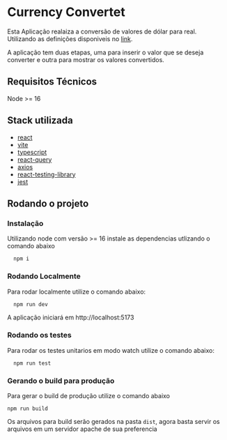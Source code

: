 # Currency Convertet

Esta Aplicação realaiza a conversão de valores de dólar para real. Utilizando as definições disponiveis no [link](https://github.com/stone-payments/template-desafio-web/blob/main/README.md).

A aplicação tem duas etapas, uma para inserir o valor que se deseja converter e outra para mostrar os valores convertidos.


## Requisitos Técnicos

Node >= 16

## Stack utilizada

- [react](https://github.com/facebook/react)
- [vite](https://github.com/vitejs/vite)
- [typescript](https://github.com/microsoft/TypeScript)
- [react-query](https://github.com/TanStack/query)
- [axios](https://github.com/axios/axios)
- [react-testing-library](https://github.com/testing-library/react-testing-library)
- [jest](https://github.com/facebook/jest)

## Rodando o projeto

### Instalação

Utilizando node com versão >= 16 instale as dependencias utlizando o comando abaixo

```
  npm i
```

### Rodando Localmente

Para rodar localmente utilize o comando abaixo:

```
  npm run dev
```

A aplicação iniciará em http://localhost:5173

### Rodando os testes

Para rodar os testes unitarios em modo watch utilize o comando abaixo:

```
  npm run test
```

### Gerando o build para produção

Para gerar o build de produção utilize o comando abaixo

```
npm run build
```

Os arquivos para build serão gerados na pasta `dist`, agora basta servir os arquivos em um servidor apache de sua preferencia
